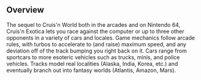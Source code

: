 ## Overview

The sequel to Cruis'n World both in the arcades and on Nintendo 64, Cruis'n Exotica lets you race against the computer or up to three other opponents in a variety of cars and locales. Game mechanics follow arcade rules, with turbos to accelerate to (and raise) maximum speed, and any deviation off of the track bumping you right back on it. Cars range from sportcars to more esoteric vehicles such as trucks, minis, and police vehicles. Tracks model real localities (Alaska, India, Korea, etc.) and eventually branch out into fantasy worlds (Atlantis, Amazon, Mars).